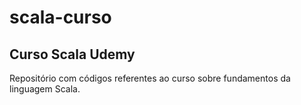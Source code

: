 # scala-curso



## Curso Scala Udemy

Repositório com códigos referentes ao curso sobre fundamentos da linguagem Scala.
